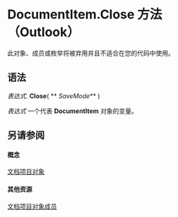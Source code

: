 
# DocumentItem.Close 方法 （Outlook）

此对象、成员或枚举将被弃用并且不适合在您的代码中使用。


## 语法

 _表达式_. **Close**( ** _SaveMode_** )

 _表达式_ 一个代表 **DocumentItem** 对象的变量。


## 另请参阅


#### 概念


[文档项目对象](7b0a6af0-6632-3ff6-841f-5b081d0d68d8.md)
#### 其他资源


[文档项目对象成员](2c6d563b-39cb-9cb3-3bfe-93fe595325cf.md)